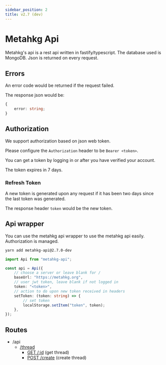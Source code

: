 ```yaml
---
sidebar_position: 2
title: v2.7 (dev)
---
```


# Metahkg Api

Metahkg's api is a rest api written in fastify/typescript. The database used is MongoDB.
Json is returned on every request.

## Errors

An error code would be returned if the request failed.

The response json would be:

```typescript
{
    error: string;
}
```

## Authorization

We support authorization based on json web token.

Please configure the `Authorization` header to be `Bearer <token>`.

You can get a token by logging in or after you have verified your account.

The token expires in 7 days.

### Refresh Token

A new token is generated upon any request if it has been two days since the last token was generated.

The response header `token` would be the new token.

## Api wrapper

You can use the metahkg api wrapper to use the metahkg api easily.
Authorization is managed.

```bash
yarn add metahkg-api@2.7.0-dev
```

```typescript
import Api from "metahkg-api";

const api = Api({
    // choose a server or leave blank for /
    baseUrl: "https://metahkg.org",
    // user jwt token, leave blank if not logged in
    token: "<token>",
    // action to do upon new token received in headers
    setToken: (token: string) => {
        // set token
        localStorage.setItem("token", token);
    },
});
```

## Routes

- /api
  - [/thread](/docs/category/thread)
    - [GET /:id](./routes/thread/get) (get thread)
    - [POST /create](./routes/thread/create) (create thread)
